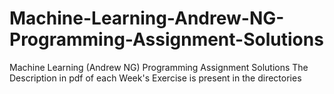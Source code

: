 # Machine-Learning-Andrew-NG-Programming-Assignment-Solutions
Machine Learning (Andrew NG) Programming Assignment Solutions
The Description in pdf of each Week's Exercise is present in the directories
